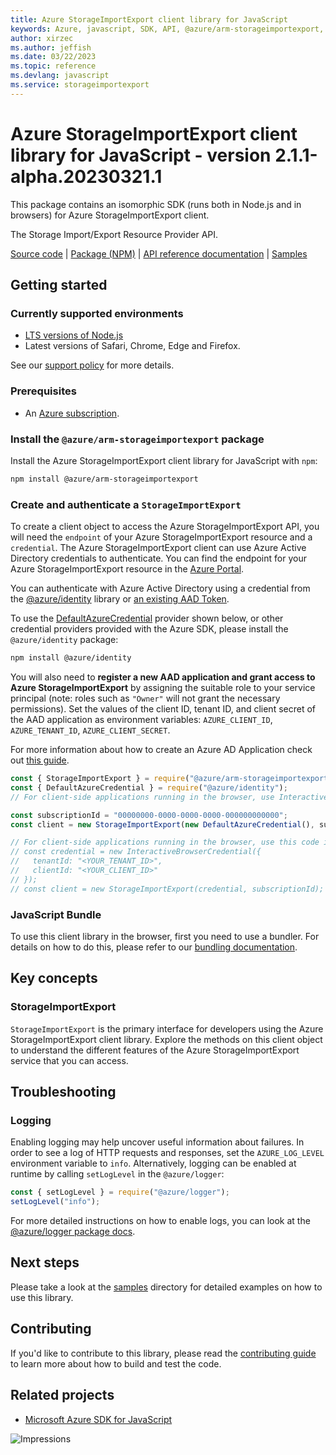 ```yaml
---
title: Azure StorageImportExport client library for JavaScript
keywords: Azure, javascript, SDK, API, @azure/arm-storageimportexport, storageimportexport
author: xirzec
ms.author: jeffish
ms.date: 03/22/2023
ms.topic: reference
ms.devlang: javascript
ms.service: storageimportexport
---
```

# Azure StorageImportExport client library for JavaScript - version 2.1.1-alpha.20230321.1 


This package contains an isomorphic SDK (runs both in Node.js and in browsers) for Azure StorageImportExport client.

The Storage Import/Export Resource Provider API.

[Source code](https://github.com/Azure/azure-sdk-for-js/tree/main/sdk/storageimportexport/arm-storageimportexport) |
[Package (NPM)](https://www.npmjs.com/package/@azure/arm-storageimportexport) |
[API reference documentation](/javascript/api/@azure/arm-storageimportexport) |
[Samples](https://github.com/Azure-Samples/azure-samples-js-management)

## Getting started

### Currently supported environments

- [LTS versions of Node.js](https://github.com/nodejs/release#release-schedule)
- Latest versions of Safari, Chrome, Edge and Firefox.

See our [support policy](https://github.com/Azure/azure-sdk-for-js/blob/main/SUPPORT.md) for more details.

### Prerequisites

- An [Azure subscription][azure_sub].

### Install the `@azure/arm-storageimportexport` package

Install the Azure StorageImportExport client library for JavaScript with `npm`:

```bash
npm install @azure/arm-storageimportexport
```

### Create and authenticate a `StorageImportExport`

To create a client object to access the Azure StorageImportExport API, you will need the `endpoint` of your Azure StorageImportExport resource and a `credential`. The Azure StorageImportExport client can use Azure Active Directory credentials to authenticate.
You can find the endpoint for your Azure StorageImportExport resource in the [Azure Portal][azure_portal].

You can authenticate with Azure Active Directory using a credential from the [@azure/identity][azure_identity] library or [an existing AAD Token](https://github.com/Azure/azure-sdk-for-js/blob/master/sdk/identity/identity/samples/AzureIdentityExamples.md#authenticating-with-a-pre-fetched-access-token).

To use the [DefaultAzureCredential][defaultazurecredential] provider shown below, or other credential providers provided with the Azure SDK, please install the `@azure/identity` package:

```bash
npm install @azure/identity
```

You will also need to **register a new AAD application and grant access to Azure StorageImportExport** by assigning the suitable role to your service principal (note: roles such as `"Owner"` will not grant the necessary permissions).
Set the values of the client ID, tenant ID, and client secret of the AAD application as environment variables: `AZURE_CLIENT_ID`, `AZURE_TENANT_ID`, `AZURE_CLIENT_SECRET`.

For more information about how to create an Azure AD Application check out [this guide](/azure/active-directory/develop/howto-create-service-principal-portal).

```javascript
const { StorageImportExport } = require("@azure/arm-storageimportexport");
const { DefaultAzureCredential } = require("@azure/identity");
// For client-side applications running in the browser, use InteractiveBrowserCredential instead of DefaultAzureCredential. See https://aka.ms/azsdk/js/identity/examples for more details.

const subscriptionId = "00000000-0000-0000-0000-000000000000";
const client = new StorageImportExport(new DefaultAzureCredential(), subscriptionId);

// For client-side applications running in the browser, use this code instead:
// const credential = new InteractiveBrowserCredential({
//   tenantId: "<YOUR_TENANT_ID>",
//   clientId: "<YOUR_CLIENT_ID>"
// });
// const client = new StorageImportExport(credential, subscriptionId);
```


### JavaScript Bundle
To use this client library in the browser, first you need to use a bundler. For details on how to do this, please refer to our [bundling documentation](https://aka.ms/AzureSDKBundling).

## Key concepts

### StorageImportExport

`StorageImportExport` is the primary interface for developers using the Azure StorageImportExport client library. Explore the methods on this client object to understand the different features of the Azure StorageImportExport service that you can access.

## Troubleshooting

### Logging

Enabling logging may help uncover useful information about failures. In order to see a log of HTTP requests and responses, set the `AZURE_LOG_LEVEL` environment variable to `info`. Alternatively, logging can be enabled at runtime by calling `setLogLevel` in the `@azure/logger`:

```javascript
const { setLogLevel } = require("@azure/logger");
setLogLevel("info");
```

For more detailed instructions on how to enable logs, you can look at the [@azure/logger package docs](https://github.com/Azure/azure-sdk-for-js/tree/main/sdk/core/logger).

## Next steps

Please take a look at the [samples](https://github.com/Azure-Samples/azure-samples-js-management) directory for detailed examples on how to use this library.

## Contributing

If you'd like to contribute to this library, please read the [contributing guide](https://github.com/Azure/azure-sdk-for-js/blob/main/CONTRIBUTING.md) to learn more about how to build and test the code.

## Related projects

- [Microsoft Azure SDK for JavaScript](https://github.com/Azure/azure-sdk-for-js)

![Impressions](https://azure-sdk-impressions.azurewebsites.net/api/impressions/azure-sdk-for-js%2Fsdk%2Fstorageimportexport%2Farm-storageimportexport%2FREADME.png)

[azure_cli]: /cli/azure
[azure_sub]: https://azure.microsoft.com/free/
[azure_sub]: https://azure.microsoft.com/free/
[azure_portal]: https://portal.azure.com
[azure_identity]: https://github.com/Azure/azure-sdk-for-js/tree/main/sdk/identity/identity
[defaultazurecredential]: https://github.com/Azure/azure-sdk-for-js/tree/main/sdk/identity/identity#defaultazurecredential

